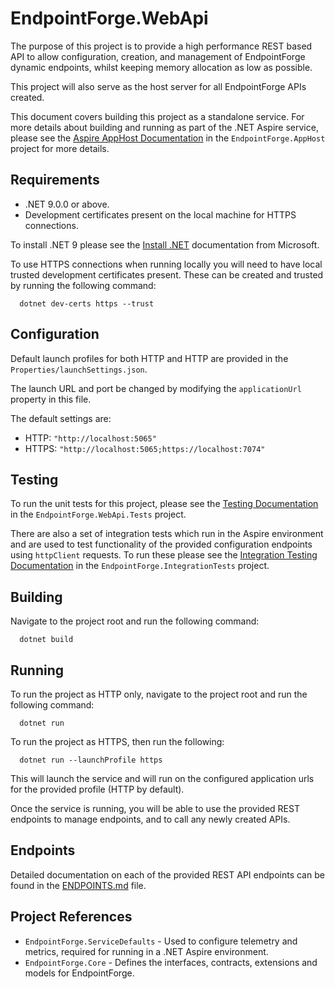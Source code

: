 # EndpointForge.WebApi

The purpose of this project is to provide a high performance REST based API to allow configuration, 
creation, and management of EndpointForge dynamic endpoints, whilst keeping memory allocation as low as possible.

This project will also serve as the host server for all EndpointForge APIs created.

This document covers building this project as a standalone service.
For more details about building and running as part of the .NET Aspire service, please see the 
[Aspire AppHost Documentation](../EndpointForge.AppHost/README.md#running) in the `EndpointForge.AppHost` project for more details.

## Requirements

- .NET 9.0.0 or above.
- Development certificates present on the local machine for HTTPS connections.

To install .NET 9 please see the [Install .NET](https://learn.microsoft.com/en-us/dotnet/core/install/) documentation from Microsoft.

To use HTTPS connections when running locally you will need to have local trusted development certificates present.
These can be created and trusted by running the following command:

```shell
  dotnet dev-certs https --trust
```

## Configuration

Default launch profiles for both HTTP and HTTP are provided in the `Properties/launchSettings.json`.

The launch URL and port be changed by modifying the `applicationUrl` property in this file.

The default settings are:
- HTTP: `"http://localhost:5065"`
- HTTPS: `"http://localhost:5065;https://localhost:7074"`

## Testing

To run the unit tests for this project, please see the [Testing Documentation](../EndpointForge.WebApi.Tests/README.md) in the `EndpointForge.WebApi.Tests` 
project.

There are also a set of integration tests which run in the Aspire environment and are used to test functionality of 
the provided configuration endpoints using `httpClient` requests.  To run these please see the
[Integration Testing Documentation](../EndpointForge.IntegrationTests/README.md) in the `EndpointForge.IntegrationTests`
project.

## Building

Navigate to the project root and run the following command:

```shell
  dotnet build
```

## Running

To run the project as HTTP only, navigate to the project root and run the following command:

```shell
  dotnet run
```

To run the project as HTTPS, then run the following:

```shell
  dotnet run --launchProfile https
```

This will launch the service and will run on the configured application urls for the provided profile (HTTP by default).

Once the service is running, you will be able to use the provided REST endpoints to manage endpoints, and to call any 
newly created APIs.

## Endpoints

Detailed documentation on each of the provided REST API endpoints can be found in the [ENDPOINTS.md](./ENDPOINTS.md) 
file.

## Project References

- `EndpointForge.ServiceDefaults` - Used to configure telemetry and metrics, required for running in a .NET Aspire 
environment.
- `EndpointForge.Core` - Defines the interfaces, contracts, extensions and models for EndpointForge.
